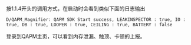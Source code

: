 按1.1.4开头的调用方式，在启动时会看到类似下面的日志输出

```
D/QAPM_Magnifier: QAPM SDK Start success, LEAKINSPECTOR : true, IO : true, DB : true, LOOPER : true, CEILING : true, BATTERY : false
```

登录到QAPM主页，可以看到内存泄漏、触顶、卡顿的上报。
